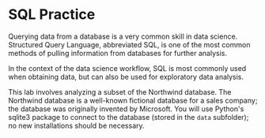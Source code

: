# SQL Practice

Querying data from a database is a very common skill in data science. Structured Query Language, abbreviated SQL, is one of the most common methods of pulling information from databases for further analysis.

In the context of the data science workflow, SQL is most commonly used when obtaining data, but can also be used for exploratory data analysis.

This lab involves analyzing a subset of the Northwind database. The Northwind database is a well-known fictional database for a sales company; the database was originally invented by Microsoft. You will use Python's sqlite3 package to connect to the database (stored in the `data` subfolder); no new installations should be necessary.
